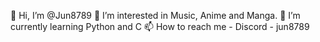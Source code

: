 👋 Hi, I’m @Jun8789
👀 I’m interested in Music, Anime and Manga.
🌱 I’m currently learning Python and C
📫 How to reach me - Discord - jun8789

<!---
Jun8789/Jun8789 is a ✨ special ✨ repository because its `README.md` (this file) appears on your GitHub profile.
You can click the Preview link to take a look at your changes.
--->
